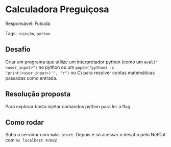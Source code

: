# Calculadora Preguiçosa

Responsável: Fukuda

Tags: `injeção`, `python`

## Desafio

Criar um programa que utilize um interpretador python (como um `eval("<user_input>")` no python ou um `popen("python3 -c 'print(<user_input>)'", "r")` no C) para resolver contas matemáticas passadas como entrada.

## Resolução proposta

Para explorar basta injetar comandos python para ler a flag.

## Como rodar

Suba o servidor com `make start`. Depois é só acessar o desafio pelo NetCat com `nc localhost 47002`
